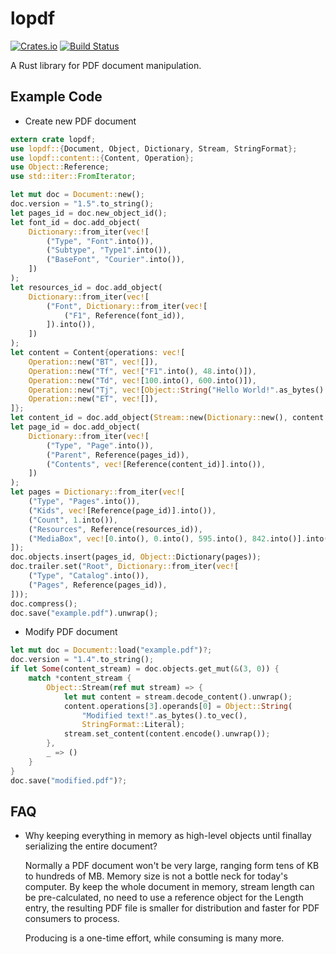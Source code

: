 # lopdf

[![Crates.io](https://img.shields.io/crates/v/lopdf.svg)](https://crates.io/crates/lopdf)
[![Build Status](https://travis-ci.org/J-F-Liu/lopdf.png)](https://travis-ci.org/J-F-Liu/lopdf)

A Rust library for PDF document manipulation.

## Example Code

- Create new PDF document

```rust
extern crate lopdf;
use lopdf::{Document, Object, Dictionary, Stream, StringFormat};
use lopdf::content::{Content, Operation};
use Object::Reference;
use std::iter::FromIterator;

let mut doc = Document::new();
doc.version = "1.5".to_string();
let pages_id = doc.new_object_id();
let font_id = doc.add_object(
	Dictionary::from_iter(vec![
		("Type", "Font".into()),
		("Subtype", "Type1".into()),
		("BaseFont", "Courier".into()),
	])
);
let resources_id = doc.add_object(
	Dictionary::from_iter(vec![
		("Font", Dictionary::from_iter(vec![
			("F1", Reference(font_id)),
		]).into()),
	])
);
let content = Content{operations: vec![
	Operation::new("BT", vec![]),
	Operation::new("Tf", vec!["F1".into(), 48.into()]),
	Operation::new("Td", vec![100.into(), 600.into()]),
	Operation::new("Tj", vec![Object::String("Hello World!".as_bytes().to_vec(), StringFormat::Literal)]),
	Operation::new("ET", vec![]),
]};
let content_id = doc.add_object(Stream::new(Dictionary::new(), content.encode().unwrap()));
let page_id = doc.add_object(
	Dictionary::from_iter(vec![
		("Type", "Page".into()),
		("Parent", Reference(pages_id)),
		("Contents", vec![Reference(content_id)].into()),
	])
);
let pages = Dictionary::from_iter(vec![
	("Type", "Pages".into()),
	("Kids", vec![Reference(page_id)].into()),
	("Count", 1.into()),
	("Resources", Reference(resources_id)),
	("MediaBox", vec![0.into(), 0.into(), 595.into(), 842.into()].into()),
]);
doc.objects.insert(pages_id, Object::Dictionary(pages));
doc.trailer.set("Root", Dictionary::from_iter(vec![
	("Type", "Catalog".into()),
	("Pages", Reference(pages_id)),
]));
doc.compress();
doc.save("example.pdf").unwrap();
```

- Modify PDF document

```rust
let mut doc = Document::load("example.pdf")?;
doc.version = "1.4".to_string();
if let Some(content_stream) = doc.objects.get_mut(&(3, 0)) {
	match *content_stream {
		Object::Stream(ref mut stream) => {
			let mut content = stream.decode_content().unwrap();
			content.operations[3].operands[0] = Object::String(
				"Modified text!".as_bytes().to_vec(),
				StringFormat::Literal);
			stream.set_content(content.encode().unwrap());
		},
		_ => ()
	}
}
doc.save("modified.pdf")?;
```

## FAQ

- Why keeping everything in memory as high-level objects until finallay serializing the entire document?

	Normally a PDF document won't be very large, ranging form tens of KB to hundreds of MB. Memory size is not a bottle neck for today's computer.
	By keep the whole document in memory, stream length can be pre-calculated, no need to use a reference object for the Length entry,
	the resulting PDF file is smaller for distribution and faster for PDF consumers to process.

	Producing is a one-time effort, while consuming is many more.
